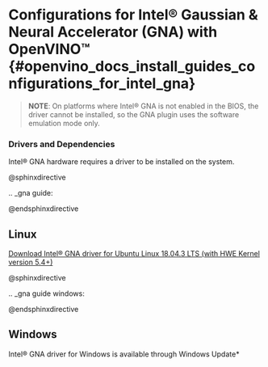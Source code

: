 # Configurations for Intel® Gaussian & Neural Accelerator (GNA) with OpenVINO™ {#openvino_docs_install_guides_configurations_for_intel_gna}


> **NOTE**: On platforms where Intel® GNA is not enabled in the BIOS, the driver cannot be installed, so the GNA plugin uses the software emulation mode only.

### Drivers and Dependencies

Intel® GNA hardware requires a driver to be installed on the system.

@sphinxdirective

.. _gna guide:

@endsphinxdirective

## Linux

[Download Intel® GNA driver for Ubuntu Linux 18.04.3 LTS (with HWE Kernel version 5.4+)](https://storage.openvinotoolkit.org/drivers/gna/)

@sphinxdirective

.. _gna guide windows:

@endsphinxdirective

## Windows

Intel® GNA driver for Windows is available through Windows Update\*

